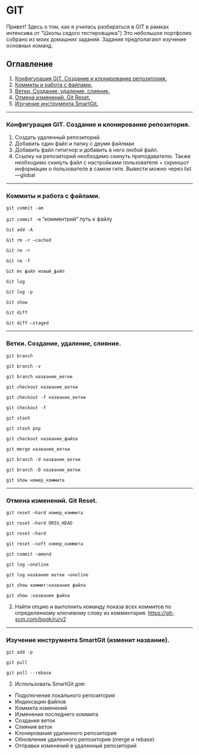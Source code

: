 # GIT
Привет! Здесь о том, как я училась разбираться в GIT в рамках интенсива от "Школы седого тестировщика")
Это небольшое портфолио собрано из моих домашних заданий. Задания предполагают изучение основных команд.

## Оглавление
1. [Конфигурация GIT. Создание и клонирование репозитория.](#конфигурация-git-создание-и-клонирование-репозитория)
2. [Коммиты и работа с файлами.](#коммиты-и-работа-с-файлами)
3. [Ветки. Создание, удаление, слияние.](#ветки-создание-удаление-слияние)
4. [Отмена изменений. Git Reset.](#отмена-изменений-git-reset)
5. [Изучение инструмента SmartGit.](#изучение-инструмента-smartgit)
_____

### Конфигурация GIT. Создание и клонирование репозитория.
1. Создать удаленный репозиторий.
2. Добавить один файл и папку с двумя файлмаи
3. Добавить файл гитигнор и добавить в него любой файл.
4. Ссылку на репозиторий необходимо скинуть преподавателю. Также необходимо скинуть файл с настройками пользователя + скриншот информации о пользователе в самом гите. Вывести можно через list —global

_____

### Коммиты и работа с файлами.

```git commit -am```

```git commit -m``` “комментрий” путь к файлу

```Git add -A```

```Git rm -r —cached```

```Git rm -r```

```Git rm -f```

```Git mv файл новый_файл```

```Git log```

```Git log -p```

```Git show```

```Git diff```

```Git diff —staged```

_____

### Ветки. Создание, удаление, слияние.

```git branch```

```git branch -v```

```git branch название_ветки```

```git checkout название_ветки```

```git checkout -f название_ветки```

```git checkout -f```

```git stash```

```git stash pop```

```git checkout название_файла```

```git merge название_ветки```

```git branch -d название_ветки```

```git branch -D название_ветки```

```git show номер_коммита```

_____

### Отмена изменений. Git Reset.

```git reset —hard номер_коммита```

```git reset —hard ORIG_HEAD```

```git reset —hard```

```git reset —soft номер_коммита```

```git commit —amend```

```git log —oneline```

```git log название ветки —oneline```

```git show коммит:название файла```

```git show :название файла```

2. Найти опцию и выполнить команду показа всех коммитов по определенному ключевому слову из комментария.
https://git-scm.com/book/ru/v2

_____

### Изучение инструмента SmartGit (изменит название).

```git add -p```

```git pull```

```git pull --rebase```

2. Использовать SmartGit для:
- Подключения локального репозитория
- Индексации файлов
- Коммита изменений
- Изменения последнего коммита
- Создания веток
- Слияния веток
- Клонирования удаленного репозитория
- Обновления удаленного репозитория (merge и rebase)
- Отправки изменений в удаленный репозиторий
